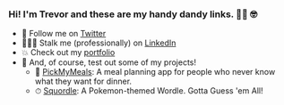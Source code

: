 ### Hi! I'm Trevor and these are my handy dandy links. 👋🏼 🤓

- 💬 Follow me on [Twitter](https://www.twitter.com/trevorwallis13/)
- 🕵🏼‍♂️ Stalk me (professionally) on [LinkedIn](https://www.linkedin.com/in/trevorwallis13/)
- 💥 Check out my [portfolio](https://trevorwallis.dev/) 
- 🧐 And, of course, test out some of my projects!
  - 🍔 [PickMyMeals](https://pickmymeals.herokuapp.com/): A meal planning app for people who never know what they want for dinner.
  - ⏱ [Squordle](https://squordle.co/): A Pokemon-themed Wordle. Gotta Guess 'em All!
